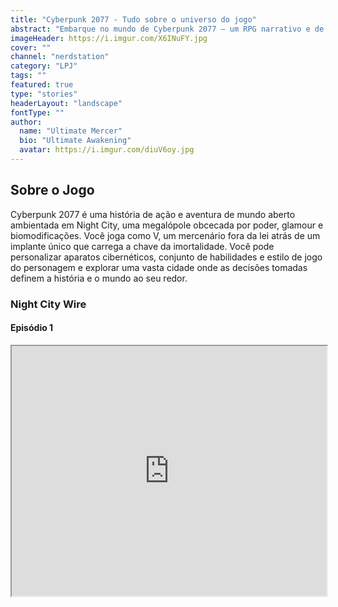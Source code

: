 ```yaml
---
title: "Cyberpunk 2077 - Tudo sobre o universo do jogo"
abstract: "Embarque no mundo de Cyberpunk 2077 — um RPG narrativo e de mundo aberto em um futuro sombrio idealizado pela CD PROJEKT RED, criadores da série de jogos The Witcher."
imageHeader: https://i.imgur.com/X6INuFY.jpg
cover: ""
channel: "nerdstation"
category: "LPJ"
tags: ""
featured: true
type: "stories"
headerLayout: "landscape"
fontType: ""
author:
  name: "Ultimate Mercer"
  bio: "Ultimate Awakening"
  avatar: https://i.imgur.com/diuV6oy.jpg
---
```


## **Sobre o Jogo**

Cyberpunk 2077 é uma história de ação e aventura de mundo aberto ambientada em Night City, uma megalópole obcecada por poder, glamour e biomodificações. Você joga como V, um mercenário fora da lei atrás de um implante único que carrega a chave da imortalidade. Você pode personalizar aparatos cibernéticos, conjunto de habilidades e estilo de jogo do personagem e explorar uma vasta cidade onde as decisões tomadas definem a história e o mundo ao seu redor.

### Night City Wire

#### Episódio 1

<iframe width="100%" height="400" src="https://www.youtube.com/embed/ToWfeUEAeeQ"  allow="accelerometer; autoplay; clipboard-write; encrypted-media; gyroscope; picture-in-picture" allowfullscreen></iframe>
